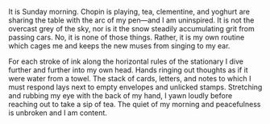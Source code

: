 It is Sunday morning. Chopin is playing, tea, clementine, and yoghurt
are sharing the table with the arc of my pen—and I am uninspired. It is
not the overcast grey of the sky, nor is it the snow steadily
accumulating grit from passing cars. No, it is none of those things.
Rather, it is my own routine which cages me and keeps the new muses
from singing to my ear. 

For each stroke of ink along the horizontal rules of the stationary I
dive further and further into my own head. Hands ringing out thoughts as
if it were water from a towel. The stack of cards, letters, and notes to
which I must respond lays next to empty envelopes and unlicked stamps.
Stretching and rubbing my eye with the back of my hand, I yawn loudly
before reaching out to take a sip of tea. The quiet of my morning and
peacefulness is unbroken and I am content.
